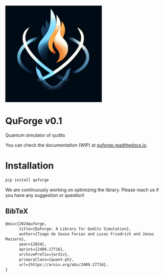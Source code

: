 ![QuForge Logo](https://github.com/tiago939/QuForge/blob/main/logo.png)

# QuForge v0.1
Quantum simulator of qudits

You can check the documentation (WIP) at [quforge.readthedocs.io](https://quforge.readthedocs.io).

# Installation

```bash
pip install quforge
```

We are continuously working on optimizing the library.
Please reach us if you have any suggestion or question!


## BibTeX

```
@misc{2024quforge,
      title={QuForge: A Library for Qudits Simulation},
      author={Tiago de Souza Farias and Lucas Friedrich and Jonas Maziero},
      year={2024},
      eprint={2409.17716},
      archivePrefix={arXiv},
      primaryClass={quant-ph},
      url={https://arxiv.org/abs/2409.17716},
}
```



